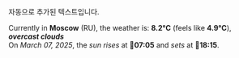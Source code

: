 
자동으로 추가된 텍스트입니다.

<!--START_SECTION:weather:moscow-->
Currently in **Moscow** (RU), the weather is: **8.2°C** (feels like **4.9°C**), ***overcast clouds***<br/>
On *March 07, 2025*, the *sun rises* at 🌅**07:05** and *sets* at 🌇**18:15**.
<!--END_SECTION:weather-->
